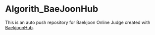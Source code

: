 # Algorith_BaeJoonHub
This is an auto push repository for Baekjoon Online Judge created with [BaekjoonHub](https://github.com/BaekjoonHub/BaekjoonHub).
